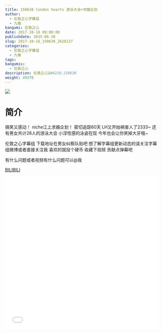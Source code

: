 ```yaml
---
title: 150630 london hearts 游泳大会+求婚企划
author: 
  - 伦敦之心字幕组
  - 九條
bangumi: 伦敦之心
date: 2017-10-16 00:00:00
publishdate: 2015-06-30
slug: 2017-10-16_150630_2626137
categories: 
  - 伦敦之心字幕组
  - 九條
tags: 
bangumis: 
  - 伦敦之心
description: 伦敦之心&#8226;150630
weight: 49370
---
```


![](https://i.imgur.com/FFADnTx.jpg)

# 简介  
搞笑又感动！ niche江上求婚企划！ 密切追踪60天 LH又开始祸害人了2333~ 还有男女共计28人的游泳大会 小淳性感的泳姿在现 今年也会让你笑掉大牙哦~　


伦敦之心字幕组 下载地址在男女纠察队贴吧 想了解字幕组更新动态的请关注字幕组微博或者直接关注我 喜欢的就投个硬币 收藏下视频 贡献点弹幕吧


有什么问题或者视频有什么问题可以@我

  [BILIBILI](https://www.bilibili.com/video/av2626137/)


<div class="vcontainer">  <iframe class='video' src="//www.bilibili.com/html/html5player.html?cid=4101371&aid=2626137" width="100%" height="500" frameborder="0" allowfullscreen="allowfullscreen"></iframe></div>
